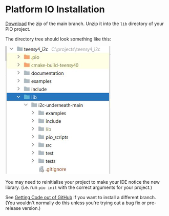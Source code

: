 # Platform IO Installation

[Download](https://github.com/Richard-Gemmell/i2c-underneath/archive/refs/heads/main.zip)
the zip of the main branch. Unzip it into the `lib` directory of your PIO project.

The directory tree should look something like this:

![Project Directory is Beneath lib](platformio_lib_folder.jpg)

You may need to reinitialise your project to make your IDE notice the new library. (i.e. run
`pio init` with the correct arguments for your project.)

See [Getting Code out of GitHub](github_help.md) if you want to
install a different branch. (You wouldn't normally do this unless
you're trying out a bug fix or pre-release version.)
